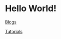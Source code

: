 <html lang="en">

<head>
	<meta charset="UTF-8">
	<meta http-equiv="X-UA-Compatible" content="IE=edge">
	<meta name="viewport" content="width=device-width, initial-scale=1.0">
	<link rel="icon"  type="image/png" href="/Resources/android-chrome-192x192.png">
	<title>Rajneesh</title>
</head>

<body>
	<h1>Hello World!</h1>
	<p><a href="/Blogs/b.htm">Blogs</a></p>
	<p><a href="/Tutorials/t.htm">Tutorials</a></p>
</body>

</html>
